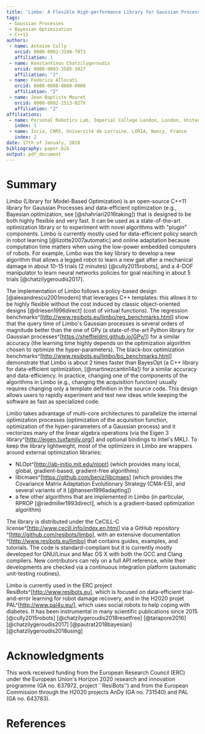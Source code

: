 ```yaml
---
title: 'Limbo: A Flexible High-performance Library for Gaussian Processes modeling and Data-Efficient Optimization'
tags:
 - Gaussian Processes
 - Bayesian Optimization
 - C++11
authors:
 - name: Antoine Cully
   orcid: 0000-0002-3190-7073
   affiliation: 1
 - name: Konstantinos Chatzilygeroudis
   orcid: 0000-0003-3585-1027
   affiliation: "2"
 - name: Federico Allocati
   orcid: 0000-0000-0000-0000
   affiliation: "2"
 - name: Jean-Baptiste Mouret
   orcid: 0000-0002-2513-027X
   affiliation: "2"
affiliations:
 - name: Personal Robotics Lab, Imperial College London, London, United Kingdom
   index: 1
 - name: Inria, CNRS, Université de Lorraine, LORIA, Nancy, France
   index: 2
date: 17th of January, 2018
bibliography: paper.bib
output: pdf_document
---
```


# Summary

Limbo (LIbrary for Model-Based Optimization) is an open-source C++11 library for Gaussian Processes and data-efficient optimization (e.g., Bayesian optimization, see [@shahriari2016taking]) that is designed to be both highly flexible and very fast. It can be used as a state-of-the-art optimization library or to experiment with novel algorithms with "plugin" components. Limbo is currently mostly used for data-efficient policy search in robot learning [@lizotte2007automatic] and online adaptation because computation time matters when using the low-power embedded computers of robots. For example, Limbo was the key library to develop a new algorithm that allows a legged robot to learn a new gait after a mechanical damage in about 10-15 trials (2 minutes) [@cully2015robots], and a 4-DOF manipulator to learn neural networks policies for goal reaching in about 5 trials [@chatzilygeroudis2017].

The implementation of Limbo follows a policy-based design [@alexandrescu2001modern] that leverages C++ templates: this allows it to be highly flexible without the cost induced by classic object-oriented designs [@driesen1996direct] (cost of virtual functions). The regression benchmarks^[<http://www.resibots.eu/limbo/reg_benchmarks.html>] show that the query time of Limbo's Gaussian processes is several orders of magnitude better than the one of GPy (a state-of-the-art Python library for Gaussian processes^[<https://sheffieldml.github.io/GPy/>]) for a similar accuracy (the learning time highly depends on the optimization algorithm chosen to optimize the hyper-parameters). The black-box optimization benchmarks^[<http://www.resibots.eu/limbo/bo_benchmarks.html>] demonstrate that Limbo is about 2 times faster than BayesOpt (a C++ library for data-efficient optimization, [@martinezcantin14a]) for a similar accuracy and data-efficiency. In practice, changing one of the components of the algorithms in Limbo (e.g., changing the acquisition function) usually requires changing only a template definition in the source code. This design allows users to rapidly experiment and test new ideas while keeping the software as fast as specialized code.

Limbo takes advantage of multi-core architectures to parallelize the internal optimization processes (optimization of the acquisition function, optimization of the hyper-parameters of a Gaussian process) and it vectorizes many of the linear algebra operations (via the Eigen 3 library^[<http://eigen.tuxfamily.org/>] and optional bindings to Intel's MKL). To keep the library lightweight, most of the optimizers in Limbo are wrappers around external optimization libraries:

* NLOpt^[<http://ab-initio.mit.edu/nlopt>] (which provides many local, global, gradient-based, gradient-free algorithms)
* libcmaes^[<https://github.com/beniz/libcmaes>] (which provides the Covariance Matrix Adaptation Evolutionary Strategy (CMA-ES), and several variants of it [@hansen1996adapting])
* a few other algorithms that are implemented in Limbo (in particular, RPROP [@riedmiller1993direct], which is a gradient-based optimization algorithm)

The library is distributed under the CeCILL-C license^[<http://www.cecill.info/index.en.html>] via a GitHub repository ^[<http://github.com/resibots/limbo>], with an extensive documentation ^[<http://www.resibots.eu/limbo>] that contains guides, examples, and tutorials. The code is standard-compliant but it is currently mostly developed for GNU/Linux and Mac OS X with both the GCC and Clang compilers. New contributors can rely on a full API reference, while their developments are checked via a continuous integration platform (automatic unit-testing routines).

Limbo is currently used in the ERC project ResiBots^[<http://www.resibots.eu>], which is focused on data-efficient trial-and-error learning for robot damage recovery, and in the H2020 projet PAL^[<http://www.pal4u.eu/>], which uses social robots to help coping with diabetes. It has been instrumental in many scientific publications since 2015 [@cully2015robots] [@chatzilygeroudis2018resetfree] [@tarapore2016] [@chatzilygeroudis2017] [@pautrat2018bayesian] [@chatzilygeroudis2018using]


# Acknowledgments
This work received funding from the European Research Council (ERC) under the European Union's Horizon 2020 research and innovation programme (GA no. 637972, project ``ResiBots'') and from the European Commission through the H2020 projects AnDy (GA no. 731540) and PAL (GA no. 643783).

# References
